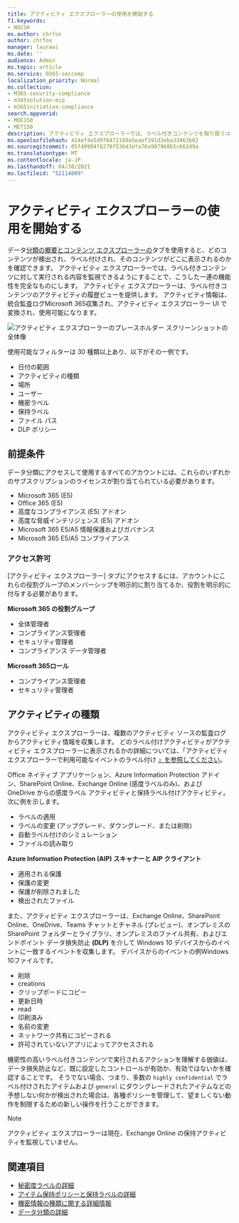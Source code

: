 ```yaml
---
title: アクティビティ エクスプローラーの使用を開始する
f1.keywords:
- NOCSH
ms.author: chrfox
author: chrfox
manager: laurawi
ms.date: ''
audience: Admin
ms.topic: article
ms.service: O365-seccomp
localization_priority: Normal
ms.collection:
- M365-security-compliance
- m365solution-mip
- m365initiative-compliance
search.appverid:
- MOE150
- MET150
description: アクティビティ エクスプローラーでは、ラベル付きコンテンツを取り扱うユーザーの操作の確認およびフィルター処理を行い、データ分類機能の機能性を完全なものにします。
ms.openlocfilehash: 414ef4e5d9f6472180a5eaef391d3eba33463b02
ms.sourcegitcommit: 05f40904f8278f53643efa76a907968b5c662d9a
ms.translationtype: MT
ms.contentlocale: ja-JP
ms.lasthandoff: 04/30/2021
ms.locfileid: "52114009"
---
```

# <a name="get-started-with-activity-explorer"></a>アクティビティ エクスプローラーの使用を開始する

データ[分類の概要と](data-classification-overview.md)[コンテンツ エクスプローラーの](data-classification-content-explorer.md)タブを使用すると、どのコンテンツが検出され、ラベル付けされ、そのコンテンツがどこに表示されるのかを確認できます。 アクティビティ エクスプローラーでは、ラベル付きコンテンツに対して実行される内容を監視できるようにすることで、こうした一連の機能性を完全なものにします。 アクティビティ エクスプローラーは、ラベル付きコンテンツのアクティビティの履歴ビューを提供します。 アクティビティ情報は、統合監査ログMicrosoft 365収集され、アクティビティ エクスプローラー UI で変換され、使用可能になります。 

![アクティビティ エクスプローラーのプレースホルダー スクリーンショットの全体像](../media/data-classification-activity-explorer-1.png)

使用可能なフィルターは 30 種類以上あり、以下がその一例です。

- 日付の範囲
- アクティビティの種類
- 場所
- ユーザー
- 機密ラベル
- 保持ラベル
- ファイル パス
- DLP ポリシー



## <a name="prerequisites"></a>前提条件

データ分類にアクセスして使用するすべてのアカウントには、これらのいずれかのサブスクリプションのライセンスが割り当てられている必要があります。

- Microsoft 365 (E5)
- Office 365 (E5)
- 高度なコンプライアンス (E5) アドオン
- 高度な脅威インテリジェンス (E5) アドオン
- Microsoft 365 E5/A5 情報保護およびガバナンス
- Microsoft 365 E5/A5 コンプライアンス

### <a name="permissions"></a>アクセス許可

 [アクティビティ エクスプローラー] タブにアクセスするには、アカウントにこれらの役割グループのメンバーシップを明示的に割り当てるか、役割を明示的に付与する必要があります。

<!--
> [!IMPORTANT]
> Access to Activity explorer via the Security reader or Device Management role groups or other has been removed-->

**Microsoft 365 の役割グループ**

- 全体管理者
- コンプライアンス管理者
- セキュリティ管理者
- コンプライアンス データ管理者

**Microsoft 365ロール**

- コンプライアンス管理者
- セキュリティ管理者

## <a name="activity-types"></a>アクティビティの種類

アクティビティ エクスプローラーは、複数のアクティビティ ソースの監査ログからアクティビティ情報を収集します。 どのラベル付けアクティビティがアクティビティ エクスプローラーに表示されるかの詳細については、「アクティビティ エクスプローラーで利用可能なイベントのラベル付け [」を参照してください](data-classification-activity-explorer-available-events.md)。

 Office ネイティブ アプリケーション、Azure Information Protection アドイン、SharePoint Online、Exchange Online (感度ラベルのみ)、および OneDrive からの感度ラベル アクティビティと保持ラベル付けアクティビティ。 次に例を示します。

- ラベルの適用
- ラベルの変更 (アップグレード、ダウングレード、または削除)
- 自動ラベル付けのシミュレーション
- ファイルの読み取り 

**Azure Information Protection (AIP) スキャナーと AIP クライアント**

- 適用される保護
- 保護の変更
- 保護が削除されました
- 検出されたファイル 

また、アクティビティ エクスプローラーは、Exchange Online、SharePoint Online、OneDrive、Teams チャットとチャネル (プレビュー)、オンプレミスの SharePoint フォルダーとライブラリ、オンプレミスのファイル共有、およびエンドポイント データ損失防止 **(DLP)** を介して Windows 10 デバイスからのイベントに一致するイベントを収集します。 デバイスからのイベントの例Windows 10ファイルです。

- 削除
- creations
- クリップボードにコピー
- 更新日時
- read
- 印刷済み
- 名前の変更
- ネットワーク共有にコピーされる
- 許可されていないアプリによってアクセスされる 

機密性の高いラベル付きコンテンツで実行されるアクションを理解する価値は、データ損失防止など、既に設定したコントロールが有効か、有効[](dlp-learn-about-dlp.md)ではないかを確認することです。 そうでない場合、つまり、多数の `highly confidential` でラベル付けされたアイテムおよび `general` にダウングレードされたアイテムなどの予想しない何かが検出された場合は、各種ポリシーを管理して、望ましくない動作を制限するための新しい操作を行うことができます。

> [!NOTE]
> アクティビティ エクスプローラーは現在、Exchange Online の保持アクティビティを監視していません。

## <a name="see-also"></a>関連項目

- [秘密度ラベルの詳細](sensitivity-labels.md)
- [アイテム保持ポリシーと保持ラベルの詳細](retention.md)
- [機密情報の種類に関する詳細情報](sensitive-information-type-learn-about.md)
- [データ分類の詳細](data-classification-overview.md)

